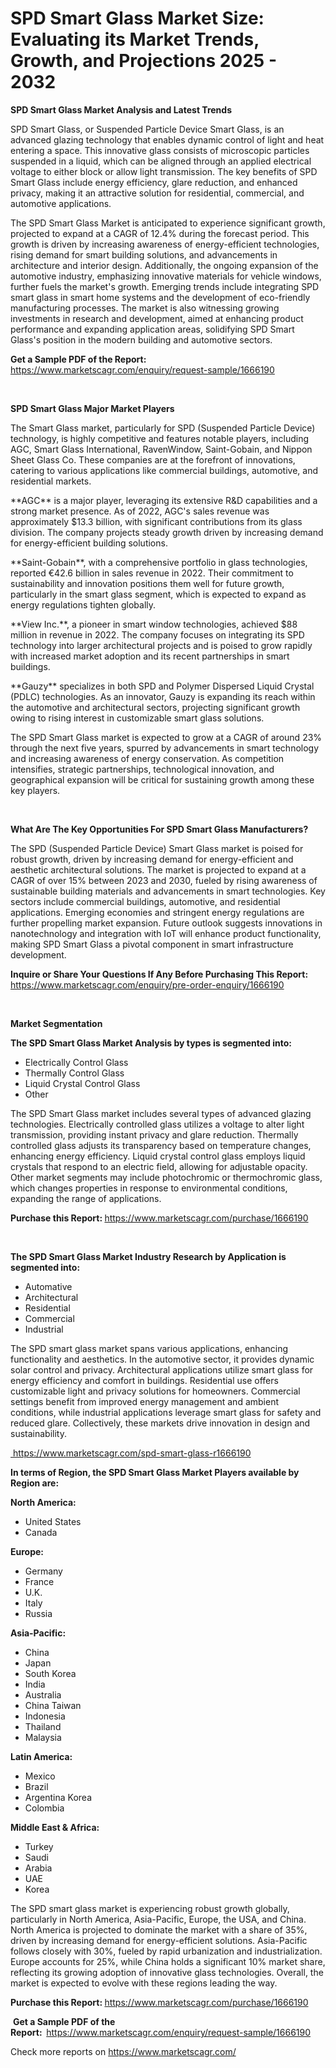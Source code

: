 <p><h1>SPD Smart Glass Market Size: Evaluating its Market Trends, Growth, and Projections 2025 - 2032</h1></p><p><strong>SPD Smart Glass Market Analysis and Latest Trends</strong></p>
<p><p>SPD Smart Glass, or Suspended Particle Device Smart Glass, is an advanced glazing technology that enables dynamic control of light and heat entering a space. This innovative glass consists of microscopic particles suspended in a liquid, which can be aligned through an applied electrical voltage to either block or allow light transmission. The key benefits of SPD Smart Glass include energy efficiency, glare reduction, and enhanced privacy, making it an attractive solution for residential, commercial, and automotive applications.</p><p>The SPD Smart Glass Market is anticipated to experience significant growth, projected to expand at a CAGR of 12.4% during the forecast period. This growth is driven by increasing awareness of energy-efficient technologies, rising demand for smart building solutions, and advancements in architecture and interior design. Additionally, the ongoing expansion of the automotive industry, emphasizing innovative materials for vehicle windows, further fuels the market's growth. Emerging trends include integrating SPD smart glass in smart home systems and the development of eco-friendly manufacturing processes. The market is also witnessing growing investments in research and development, aimed at enhancing product performance and expanding application areas, solidifying SPD Smart Glass's position in the modern building and automotive sectors.</p></p>
<p><strong>Get a Sample PDF of the Report:&nbsp;</strong> <a href="https://www.marketscagr.com/enquiry/request-sample/1666190?utm_campaign=3095&utm_medium=2&utm_source=Github&utm_content=ia&utm_term=02042025&utm_id=spd-smart-glass">https://www.marketscagr.com/enquiry/request-sample/1666190</a></p>
<p>&nbsp;</p>
<p><strong>SPD Smart Glass Major Market Players</strong></p>
<p><p>The Smart Glass market, particularly for SPD (Suspended Particle Device) technology, is highly competitive and features notable players, including AGC, Smart Glass International, RavenWindow, Saint-Gobain, and Nippon Sheet Glass Co. These companies are at the forefront of innovations, catering to various applications like commercial buildings, automotive, and residential markets.</p><p>**AGC** is a major player, leveraging its extensive R&D capabilities and a strong market presence. As of 2022, AGC's sales revenue was approximately $13.3 billion, with significant contributions from its glass division. The company projects steady growth driven by increasing demand for energy-efficient building solutions.</p><p>**Saint-Gobain**, with a comprehensive portfolio in glass technologies, reported €42.6 billion in sales revenue in 2022. Their commitment to sustainability and innovation positions them well for future growth, particularly in the smart glass segment, which is expected to expand as energy regulations tighten globally.</p><p>**View Inc.**, a pioneer in smart window technologies, achieved $88 million in revenue in 2022. The company focuses on integrating its SPD technology into larger architectural projects and is poised to grow rapidly with increased market adoption and its recent partnerships in smart buildings.</p><p>**Gauzy** specializes in both SPD and Polymer Dispersed Liquid Crystal (PDLC) technologies. As an innovator, Gauzy is expanding its reach within the automotive and architectural sectors, projecting significant growth owing to rising interest in customizable smart glass solutions.</p><p>The SPD Smart Glass market is expected to grow at a CAGR of around 23% through the next five years, spurred by advancements in smart technology and increasing awareness of energy conservation. As competition intensifies, strategic partnerships, technological innovation, and geographical expansion will be critical for sustaining growth among these key players.</p></p>
<p>&nbsp;</p>
<p><strong>What Are The Key Opportunities For SPD Smart Glass Manufacturers?</strong></p>
<p><p>The SPD (Suspended Particle Device) Smart Glass market is poised for robust growth, driven by increasing demand for energy-efficient and aesthetic architectural solutions. The market is projected to expand at a CAGR of over 15% between 2023 and 2030, fueled by rising awareness of sustainable building materials and advancements in smart technologies. Key sectors include commercial buildings, automotive, and residential applications. Emerging economies and stringent energy regulations are further propelling market expansion. Future outlook suggests innovations in nanotechnology and integration with IoT will enhance product functionality, making SPD Smart Glass a pivotal component in smart infrastructure development.</p></p>
<p><strong>Inquire or Share Your Questions If Any Before Purchasing This Report:</strong> <a href="https://www.marketscagr.com/enquiry/pre-order-enquiry/1666190?utm_campaign=3095&utm_medium=2&utm_source=Github&utm_content=ia&utm_term=02042025&utm_id=spd-smart-glass">https://www.marketscagr.com/enquiry/pre-order-enquiry/1666190</a></p>
<p>&nbsp;</p>
<p><strong>Market Segmentation</strong></p>
<p><strong>The SPD Smart Glass Market Analysis by types is segmented into:</strong></p>
<p><ul><li>Electrically Control Glass</li><li>Thermally Control Glass</li><li>Liquid Crystal Control Glass</li><li>Other</li></ul></p>
<p><p>The SPD Smart Glass market includes several types of advanced glazing technologies. Electrically controlled glass utilizes a voltage to alter light transmission, providing instant privacy and glare reduction. Thermally controlled glass adjusts its transparency based on temperature changes, enhancing energy efficiency. Liquid crystal control glass employs liquid crystals that respond to an electric field, allowing for adjustable opacity. Other market segments may include photochromic or thermochromic glass, which changes properties in response to environmental conditions, expanding the range of applications.</p></p>
<p><strong>Purchase this Report:&nbsp;</strong><a href="https://www.marketscagr.com/purchase/1666190?utm_campaign=3095&utm_medium=2&utm_source=Github&utm_content=ia&utm_term=02042025&utm_id=spd-smart-glass">https://www.marketscagr.com/purchase/1666190</a></p>
<p>&nbsp;</p>
<p><strong>The SPD Smart Glass Market Industry Research by Application is segmented into:</strong></p>
<p><ul><li>Automative</li><li>Architectural</li><li>Residential</li><li>Commercial</li><li>Industrial</li></ul></p>
<p><p>The SPD smart glass market spans various applications, enhancing functionality and aesthetics. In the automotive sector, it provides dynamic solar control and privacy. Architectural applications utilize smart glass for energy efficiency and comfort in buildings. Residential use offers customizable light and privacy solutions for homeowners. Commercial settings benefit from improved energy management and ambient conditions, while industrial applications leverage smart glass for safety and reduced glare. Collectively, these markets drive innovation in design and sustainability.</p></p>
<p><a href="https://www.marketscagr.com/spd-smart-glass-r1666190?utm_campaign=3095&utm_medium=2&utm_source=Github&utm_content=ia&utm_term=02042025&utm_id=spd-smart-glass">&nbsp;https://www.marketscagr.com/spd-smart-glass-r1666190</a></p>
<p><strong>In terms of Region, the SPD Smart Glass Market Players available by Region are:</strong></p>
<p>
    <p> <strong> North America: </strong>
        <ul>
            <li>United States</li>
            <li>Canada</li>
        </ul>
        </p> 
    <p> <strong> Europe: </strong>
        <ul>
            <li>Germany</li>
            <li>France</li>
            <li>U.K.</li>
            <li>Italy</li>
            <li>Russia</li>
        </ul>
        </p> 
    <p> <strong> Asia-Pacific: </strong>
        <ul>
            <li>China</li>
            <li>Japan</li>
            <li>South Korea</li>
            <li>India</li>
            <li>Australia</li>
            <li>China Taiwan</li>
            <li>Indonesia</li>
            <li>Thailand</li>
            <li>Malaysia</li>
        </ul>
        </p> 
    <p> <strong> Latin America: </strong>
        <ul>
            <li>Mexico</li>
            <li>Brazil</li>
            <li>Argentina Korea</li>
            <li>Colombia</li>
        </ul>
        </p> 
    <p> <strong> Middle East & Africa: </strong>
        <ul>
            <li>Turkey</li>
            <li>Saudi</li>
            <li>Arabia</li>
            <li>UAE</li>
            <li>Korea</li>
        </ul>
    </p>
    </p>
<p><p>The SPD smart glass market is experiencing robust growth globally, particularly in North America, Asia-Pacific, Europe, the USA, and China. North America is projected to dominate the market with a share of 35%, driven by increasing demand for energy-efficient solutions. Asia-Pacific follows closely with 30%, fueled by rapid urbanization and industrialization. Europe accounts for 25%, while China holds a significant 10% market share, reflecting its growing adoption of innovative glass technologies. Overall, the market is expected to evolve with these regions leading the way.</p></p>
<p><strong>Purchase this Report: </strong><a href="https://www.marketscagr.com/purchase/1666190?utm_campaign=3095&utm_medium=2&utm_source=Github&utm_content=ia&utm_term=02042025&utm_id=spd-smart-glass">https://www.marketscagr.com/purchase/1666190</a></p>
<p>&nbsp;<strong>Get a Sample PDF of the Report:&nbsp;&nbsp;</strong><a href="https://www.marketscagr.com/enquiry/request-sample/1666190?utm_campaign=3095&utm_medium=2&utm_source=Github&utm_content=ia&utm_term=02042025&utm_id=spd-smart-glass">https://www.marketscagr.com/enquiry/request-sample/1666190</a></p>
<p><strong></strong></p>
<p>Check more reports on <a href="https://www.marketscagr.com/?utm_campaign=3095&utm_medium=2&utm_source=Github&utm_content=ia&utm_term=02042025&utm_id=spd-smart-glass">https://www.marketscagr.com/</a></p>